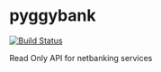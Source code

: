 # pyggybank
[![Build Status](https://travis-ci.org/akshayphilar/pyggybank.svg?branch=master)](https://travis-ci.org/akshayphilar/pyggybank)

Read Only API for netbanking services

